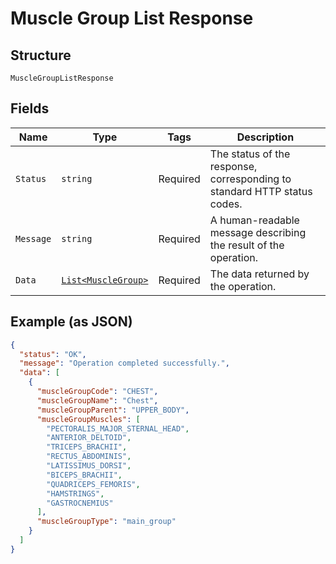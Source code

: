 
# Muscle Group List Response

## Structure

`MuscleGroupListResponse`

## Fields

| Name | Type | Tags | Description |
|  --- | --- | --- | --- |
| `Status` | `string` | Required | The status of the response, corresponding to standard HTTP status codes. |
| `Message` | `string` | Required | A human-readable message describing the result of the operation. |
| `Data` | [`List<MuscleGroup>`](../../doc/models/muscle-group.md) | Required | The data returned by the operation. |

## Example (as JSON)

```json
{
  "status": "OK",
  "message": "Operation completed successfully.",
  "data": [
    {
      "muscleGroupCode": "CHEST",
      "muscleGroupName": "Chest",
      "muscleGroupParent": "UPPER_BODY",
      "muscleGroupMuscles": [
        "PECTORALIS_MAJOR_STERNAL_HEAD",
        "ANTERIOR_DELTOID",
        "TRICEPS_BRACHII",
        "RECTUS_ABDOMINIS",
        "LATISSIMUS_DORSI",
        "BICEPS_BRACHII",
        "QUADRICEPS_FEMORIS",
        "HAMSTRINGS",
        "GASTROCNEMIUS"
      ],
      "muscleGroupType": "main_group"
    }
  ]
}
```

